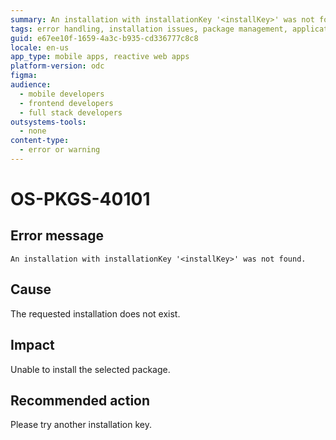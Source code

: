 ```yaml
---
summary: An installation with installationKey '<installKey>' was not found.
tags: error handling, installation issues, package management, application deployment, configuration
guid: e67ee10f-1659-4a3c-b935-cd336777c8c8
locale: en-us
app_type: mobile apps, reactive web apps
platform-version: odc
figma:
audience:
  - mobile developers
  - frontend developers
  - full stack developers
outsystems-tools:
  - none
content-type:
  - error or warning
---
```


# OS-PKGS-40101

## Error message

`An installation with installationKey '<installKey>' was not found.`

## Cause

The requested installation does not exist.

## Impact

Unable to install the selected package.

## Recommended action

Please try another installation key.

